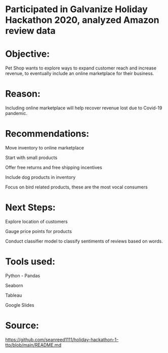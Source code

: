 # Participated in Galvanize Holiday Hackathon 2020, analyzed Amazon review data

# Objective: 
Pet Shop wants to explore ways to expand customer reach and increase revenue, to eventually include an online marketplace for their business.

# Reason: 
Including online marketplace will help recover revenue lost due to Covid-19 pandemic.

# Recommendations:
Move inventory to online marketplace

Start with small products

Offer free returns and free shipping incentives

Include dog products in inventory

Focus on bird related products, these are the most vocal consumers

# Next Steps:
Explore location of customers

Gauge price points for products

Conduct classifier model to classify sentiments of reviews based on words.


# Tools used:

Python - Pandas 

Seaborn

Tableau 

Google Slides

# Source: 
https://github.com/seanreed1111/holiday-hackathon-1-ttp/blob/main/README.md
